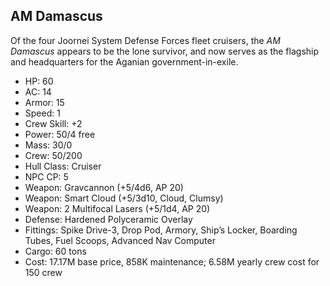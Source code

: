 ## AM Damascus

Of the four Joornei System Defense Forces fleet cruisers, the *AM Damascus* appears to be the lone survivor, and now serves as the flagship and headquarters for the Aganian government-in-exile.

* HP: 60
* AC: 14
* Armor: 15
* Speed: 1
* Crew Skill: +2
* Power: 50/4 free
* Mass: 30/0
* Crew: 50/200
* Hull Class: Cruiser
* NPC CP: 5
* Weapon: Gravcannon (+5/4d6, AP 20)
* Weapon: Smart Cloud (+5/3d10, Cloud, Clumsy)
* Weapon: 2 Multifocal Lasers (+5/1d4, AP 20)
* Defense: Hardened Polyceramic Overlay
* Fittings: Spike Drive-3, Drop Pod, Armory, Ship’s Locker, Boarding Tubes, Fuel Scoops, Advanced Nav Computer
* Cargo: 60 tons
* Cost: 17.17M base price, 858K maintenance; 6.58M yearly crew cost for 150 crew
